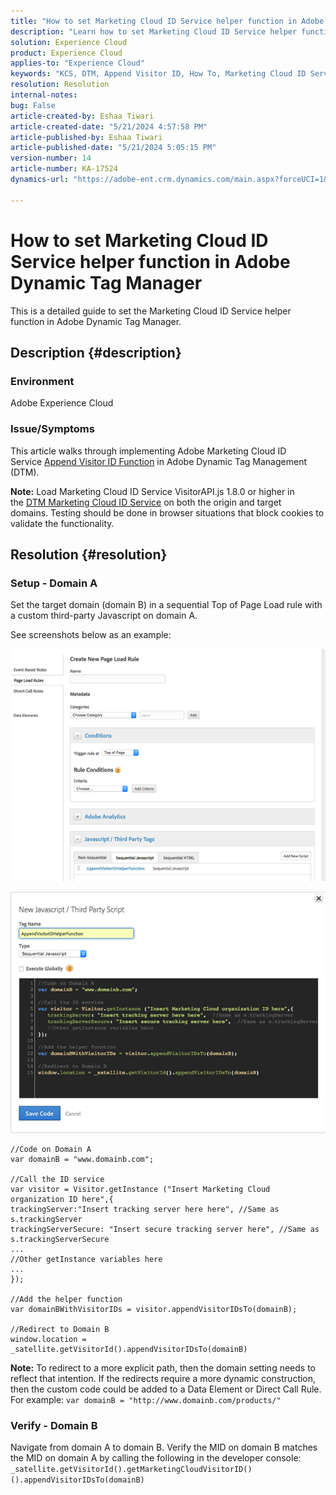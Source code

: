 ```yaml
---
title: "How to set Marketing Cloud ID Service helper function in Adobe Dynamic Tag Manager"
description: "Learn how to set Marketing Cloud ID Service helper function in Adobe Dynamic Tag Manager."
solution: Experience Cloud
product: Experience Cloud
applies-to: "Experience Cloud"
keywords: "KCS, DTM, Append Visitor ID, How To, Marketing Cloud ID Service helper function, Adobe Dynamic Tag Manager, Adobe Experience Cloud"
resolution: Resolution
internal-notes: 
bug: False
article-created-by: Eshaa Tiwari
article-created-date: "5/21/2024 4:57:58 PM"
article-published-by: Eshaa Tiwari
article-published-date: "5/21/2024 5:05:15 PM"
version-number: 14
article-number: KA-17524
dynamics-url: "https://adobe-ent.crm.dynamics.com/main.aspx?forceUCI=1&pagetype=entityrecord&etn=knowledgearticle&id=ae45c245-9317-ef11-9f8a-6045bd006793"

---
```

# How to set Marketing Cloud ID Service helper function in Adobe Dynamic Tag Manager


This is a detailed guide to set the Marketing Cloud ID Service helper function in Adobe Dynamic Tag Manager.

## Description {#description}


### <b>Environment</b>

Adobe Experience Cloud

### <b>Issue/Symptoms</b>

This article walks through implementing Adobe Marketing Cloud ID Service [Append Visitor ID Function](https://experienceleague.adobe.com/docs/id-service/using/id-service-api/methods/appendvisitorid.html) in Adobe Dynamic Tag Management (DTM).

<b>Note:</b> Load Marketing Cloud ID Service VisitorAPI.js 1.8.0 or higher in the [DTM Marketing Cloud ID Service](https://experienceleague.adobe.com/docs/id-service/using/id-service-api/methods/getmcvid.html) on both the origin and target domains. Testing should be done in browser situations that block cookies to validate the functionality.


## Resolution {#resolution}


### <b>Setup - Domain A</b>

Set the target domain (domain B) in a sequential Top of Page Load rule with a custom third-party Javascript on domain A.

See screenshots below as an example:

![](assets/93c9b7f8-9317-ef11-9f8a-6045bd006793.png)



![](assets/d564f810-9417-ef11-9f8a-6045bd006793.png)


```clike
//Code on Domain A
var domainB = "www.domainb.com";
 
//Call the ID service
var visitor = Visitor.getInstance ("Insert Marketing Cloud organization ID here",{
trackingServer:"Insert tracking server here here", //Same as s.trackingServer
trackingServerSecure: "Insert secure tracking server here", //Same as s.trackingServerSecure
...
//Other getInstance variables here
...
});
 
//Add the helper function
var domainBWithVisitorIDs = visitor.appendVisitorIDsTo(domainB);
 
//Redirect to Domain B
window.location = _satellite.getVisitorId().appendVisitorIDsTo(domainB)
```


<b>Note:</b> To redirect to a more explicit path, then the domain setting needs to reflect that intention. If the redirects require a more dynamic construction, then the custom code could be added to a Data Element or Direct Call Rule. For example: `var domainB = "http://www.domainb.com/products/"`

### <b>Verify - Domain B</b>

Navigate from domain A to domain B. Verify the MID on domain B matches the MID on domain A by calling the following in the developer console:  `_satellite.getVisitorId().getMarketingCloudVisitorID()().appendVisitorIDsTo(domainB)`
